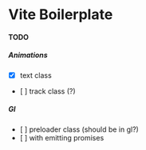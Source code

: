 # Vite Boilerplate

#### TODO

##### Animations

- [x] text class
- [ ] track class (?)

##### Gl

- [ ] preloader class (should be in gl?)
- [ ] with emitting promises
